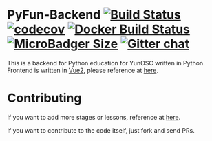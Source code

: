 # PyFun-Backend [![Build Status](https://travis-ci.org/YunOSC/PyFun-Backend.svg?branch=master)](https://travis-ci.org/YunOSC/PyFun-Backend) [![codecov](https://codecov.io/gh/YunOSC/PyFun-Backend/branch/master/graph/badge.svg)](https://codecov.io/gh/YunOSC/PyFun-Backend) [![Docker Build Status](https://img.shields.io/docker/build/yunosc/pyfun-backend.svg?style=popout)](https://hub.docker.com/r/yunosc/pyfun-backend/builds/) [![MicroBadger Size](https://img.shields.io/microbadger/image-size/yunosc/pyfun-backend.svg?style=popout)](https://hub.docker.com/r/yunosc/pyfun-backend/tags/) [![Gitter chat](https://badges.gitter.im/gitterHQ/gitter.png)](https://gitter.im/yun_osc/PyFun)


This is a backend for Python education for YunOSC written in Python.
Frontend is written in [Vue2](https://vuejs.org/), please reference at [here](https://github.com/YunOSC/PyFun-Frontend).

# Contributing
If you want to add more stages or lessons,
reference at [here](https://github.com/YunOSC/PyFun-Backend/blob/master/.github/CONTRIBUTING.md).

If you want to contribute to the code itself,
just fork and send PRs.
